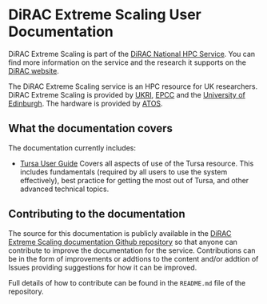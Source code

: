 # DiRAC Extreme Scaling User Documentation

DiRAC Extreme Scaling is part of the [DiRAC National HPC Service](https://www.dirac.ac.uk). You
can find more information on the service and the research it supports on
the [DiRAC website](https://www.dirac.ac.uk).

The DiRAC Extreme Scaling service is an HPC resource for UK
researchers. DiRAC Extreme Scaling is provided by [UKRI](https://www.ukri.org/),
[EPCC](https://www.epcc.ed.ac.uk/) and the [University of
Edinburgh](https://www.ed.ac.uk/). The hardware is provided
by [ATOS](https://www.atos.net).

## What the documentation covers

The documentation currently includes:

  - [Tursa User Guide](tursa-user-guide/index.md)
    Covers all aspects of use of the Tursa resource.
    This includes fundamentals (required by all users to use the system
    effectively), best practice for getting the most out of Tursa, and
    other advanced technical topics.

## Contributing to the documentation

The source for this documentation is publicly available in the [DiRAC
Extreme Scaling documentation Github
repository](https://github.com/EPCCed/dirac-docs.git) so that anyone
can contribute to improve the documentation for the service.
Contributions can be in the form of improvements or addtions to the
content and/or addtion of Issues providing suggestions for how it can be
improved.

Full details of how to contribute can be found in the `README.md` file of
the repository.



